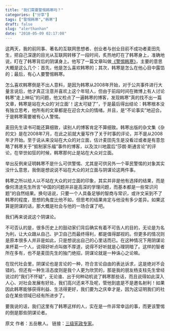 ```yaml
---
title: "我们需要警惕韩寒吗？"
categories: ["分享"]
tags: ["警惕韩寒","韩寒"]
draft: false
slug: "alerthanhan"
date: "2010-05-09 02:17:08"
---
```


<p>这两天，我的前同事、著名的互联网思想者、创业者与创业目前不成功者麦田先生，把自己深邃的目光从互联网转移了一段时间，炙热地盯在了韩寒身上，准确地说，盯在了韩寒背后的阴谋身上。他写了一篇文章叫做<a href="http://blog.sina.com.cn/s/blog_53d349a30100i3jb.html" target="_blank">《警惕韩寒》</a>，主要的意思大概是这么几个：首先，他是怎么喜欢韩寒的；其次，韩寒是怎么在他心目中露馅的；最后，有心人要警惕韩寒。</p>
<p>怎么喜欢韩寒倒是不出人意料，是因为韩寒从2008年开始，对于公共事件进行大量言说后，他才真正注意并喜欢上这个年轻人，但由于前段时间在微博上有人讨论韩寒“走上神坛”的问题，他又检点了一遍韩寒的博客，发现韩寒“真的找不出一篇文章，韩寒是站在大众的‘对立面’！这太可疑了”，于是最后得出结论：韩寒根本没有独立思考，他所有的文章都是在迎合大众的情绪。并且，是“不论事实”地迎合。于是韩寒需要被有心人警惕。</p>
<p>麦田先生读书可能还算细致，读别人的博客肯定不算细致。韩寒出版的杂文集《杂的文》是在2008年7月，在此之前就大量写作了关于时事的评论，并不是从2008年才开始。至于说从来没站在大众的对立面，估计麦田先生是没看过或者是有意忽略了韩寒关于“抵制家乐福”事件的博客，以及汶川地震后“莎朗·斯通言论”的评论，在举世如狂的时候，韩寒那何止是站在大众对立面。</p>
<p>举出反例来证明韩寒不是什么可供警惕、尤其是可供另外一个草民警惕的对象其实没什么意思，我倒是想说说不站在大众的对立面与阴谋论这两件事。</p>
<p>韩寒之所以给人以不站在大众的对立面的印象，其实并非是他有选择的结果，而是像何清涟先生所言“中国的问题并非是高深的学理问题，而基本都是一些常识问题”的自然结果。换句话说，只要一个人具备足够的智商与常识，或许文采到不了韩寒的程度，思想的角度比他不如，但思考的结果肯定与他没有多少差异。如果这算是阴谋的话，那大概是社会与他的一场合谋了吧。</p>
<p>我们再来说说这个阴谋论。</p>
<p>不可否认的是，很多历史上的鼓动家们背后确实有着不可告人的目的，无论是为名为利，让大众跟从自己、护卫自己而最终得利，都是值得鄙视的。但更多的情况则是原本很多人并非是如此，只是想说出自己的心里话而已。在这种情况下用阴谋论来杯葛一个人，说得好听点叫做不厚道，说得不好听就是心理阴暗了。这样的智者所在多有，也不是麦田先生的独门绝招，阴谋论就是一种诛心之论嘛。</p>
<p>在现代社会里，阴谋论也是言论的一种，符合言论自由的表达诉求，这是绝对不会错的。但还有一种生活态度则是我个人更为欣赏的，那是我的朋友杨支柱先生曾经说过的“我们不怀疑”，无论谁、出于何种动机说了韩寒那些话，而且说得如此深入人心、对社会发展有好处，我们高兴还来不及呢，管他到底是不是邀名射利！如果因此韩寒能够获得利益、生活得更好，我们要为之庆幸才是，因为这证明我们的社会在某些领域已经有所进步了。</p>
<p>要我说的话，我们这里有了韩寒这样的人，实在是一件非常幸运的事，而更该警惕的倒是那些阴谋论者。</p>
<p>原文 作者：五岳散人。 链接：<a href="http://blog.ifeng.com/article/5326683-10.html" target="_blank">三级宪政专家</a>。</p>
